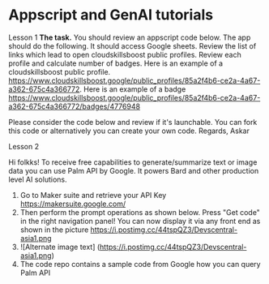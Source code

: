 # Appscript and GenAI tutorials
Lesson 1
**The task.**
You should review an appscript code below. The app should do the following. It should access Google sheets. Review the list of links which lead to open cloudskillsboost public profiles. Review each profile and calculate number of badges. Here is an example of a cloudskillsboost public profile. https://www.cloudskillsboost.google/public_profiles/85a2f4b6-ce2a-4a67-a362-675c4a366772. Here is an example of a badge https://www.cloudskillsboost.google/public_profiles/85a2f4b6-ce2a-4a67-a362-675c4a366772/badges/4776948

Please consider the code below and review if it's launchable. You can fork this code or alternatively you can create your own code. Regards, Askar


Lesson 2

Hi folkks! To receive free capabilities to generate/summarize text or image data you can use Palm API by Google. It powers Bard and other production level AI solutions. 
1. Go to Maker suite and retrieve your API Key https://makersuite.google.com/
2. Then perform the prompt operations as shown below. Press "Get code" in the right navigation panel! You can now display it via any front end as shown in the picture https://i.postimg.cc/44tspQZ3/Devscentral-asia1.png
3. ![Alternate image text] (https://i.postimg.cc/44tspQZ3/Devscentral-asia1.png)
4. The code repo contains a sample code from Google how you can query Palm API
